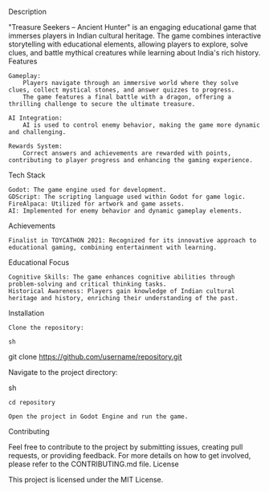 
 Description

"Treasure Seekers – Ancient Hunter" is an engaging educational game that immerses players in Indian cultural heritage. The game combines interactive storytelling with educational elements, allowing players to explore, solve clues, and battle mythical creatures while learning about India's rich history.
Features

    Gameplay:
        Players navigate through an immersive world where they solve clues, collect mystical stones, and answer quizzes to progress.
        The game features a final battle with a dragon, offering a thrilling challenge to secure the ultimate treasure.

    AI Integration:
        AI is used to control enemy behavior, making the game more dynamic and challenging.

    Rewards System:
        Correct answers and achievements are rewarded with points, contributing to player progress and enhancing the gaming experience.

Tech Stack

    Godot: The game engine used for development.
    GDScript: The scripting language used within Godot for game logic.
    FireAlpaca: Utilized for artwork and game assets.
    AI: Implemented for enemy behavior and dynamic gameplay elements.

Achievements

    Finalist in TOYCATHON 2021: Recognized for its innovative approach to educational gaming, combining entertainment with learning.

Educational Focus

    Cognitive Skills: The game enhances cognitive abilities through problem-solving and critical thinking tasks.
    Historical Awareness: Players gain knowledge of Indian cultural heritage and history, enriching their understanding of the past.

Installation

    Clone the repository:

    sh

git clone https://github.com/username/repository.git

Navigate to the project directory:

sh

    cd repository

    Open the project in Godot Engine and run the game.

Contributing

Feel free to contribute to the project by submitting issues, creating pull requests, or providing feedback. For more details on how to get involved, please refer to the CONTRIBUTING.md file.
License

This project is licensed under the MIT License.
